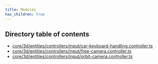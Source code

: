 ```yaml
---
title: Modules
has_children: true
---
```


<h2 class="text-delta">Directory table of contents</h2>

- [core/3d/entities/controllers/input/car-keyboard-handling.controller.ts](/gg-web-engine/modules/core/3d/entities/controllers/input/car-keyboard-handling.controller.ts)
- [core/3d/entities/controllers/input/free-camera.controller.ts](/gg-web-engine/modules/core/3d/entities/controllers/input/free-camera.controller.ts)
- [core/3d/entities/controllers/input/orbit-camera.controller.ts](/gg-web-engine/modules/core/3d/entities/controllers/input/orbit-camera.controller.ts)
